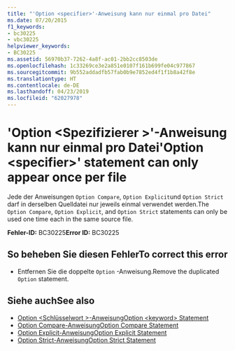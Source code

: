 ```yaml
---
title: "'Option <specifier>'-Anweisung kann nur einmal pro Datei"
ms.date: 07/20/2015
f1_keywords:
- bc30225
- vbc30225
helpviewer_keywords:
- BC30225
ms.assetid: 56970b37-7262-4a8f-ac01-2bb2cc8503de
ms.openlocfilehash: 1c33269ce3e2a851e0107f161b699fe04c977867
ms.sourcegitcommit: 9b552addadfb57fab0b9e7852ed4f1f1b8a42f8e
ms.translationtype: HT
ms.contentlocale: de-DE
ms.lasthandoff: 04/23/2019
ms.locfileid: "62027978"
---
```

# <a name="option-specifier-statement-can-only-appear-once-per-file"></a><span data-ttu-id="763e0-102">'Option \<Spezifizierer >'-Anweisung kann nur einmal pro Datei</span><span class="sxs-lookup"><span data-stu-id="763e0-102">'Option \<specifier>' statement can only appear once per file</span></span>
<span data-ttu-id="763e0-103">Jede der Anweisungen `Option Compare`, `Option Explicit`und `Option Strict` darf in derselben Quelldatei nur jeweils einmal verwendet werden.</span><span class="sxs-lookup"><span data-stu-id="763e0-103">The `Option Compare`, `Option Explicit`, and `Option Strict` statements can only be used one time each in the same source file.</span></span>  
  
 <span data-ttu-id="763e0-104">**Fehler-ID:** BC30225</span><span class="sxs-lookup"><span data-stu-id="763e0-104">**Error ID:** BC30225</span></span>  
  
## <a name="to-correct-this-error"></a><span data-ttu-id="763e0-105">So beheben Sie diesen Fehler</span><span class="sxs-lookup"><span data-stu-id="763e0-105">To correct this error</span></span>  
  
- <span data-ttu-id="763e0-106">Entfernen Sie die doppelte `Option` -Anweisung.</span><span class="sxs-lookup"><span data-stu-id="763e0-106">Remove the duplicated `Option` statement.</span></span>  
  
## <a name="see-also"></a><span data-ttu-id="763e0-107">Siehe auch</span><span class="sxs-lookup"><span data-stu-id="763e0-107">See also</span></span>

- [<span data-ttu-id="763e0-108">Option \<Schlüsselwort >-Anweisung</span><span class="sxs-lookup"><span data-stu-id="763e0-108">Option \<keyword> Statement</span></span>](../../visual-basic/language-reference/statements/option-keyword-statement.md)
- [<span data-ttu-id="763e0-109">Option Compare-Anweisung</span><span class="sxs-lookup"><span data-stu-id="763e0-109">Option Compare Statement</span></span>](../../visual-basic/language-reference/statements/option-compare-statement.md)
- [<span data-ttu-id="763e0-110">Option Explicit-Anweisung</span><span class="sxs-lookup"><span data-stu-id="763e0-110">Option Explicit Statement</span></span>](../../visual-basic/language-reference/statements/option-explicit-statement.md)
- [<span data-ttu-id="763e0-111">Option Strict-Anweisung</span><span class="sxs-lookup"><span data-stu-id="763e0-111">Option Strict Statement</span></span>](../../visual-basic/language-reference/statements/option-strict-statement.md)
